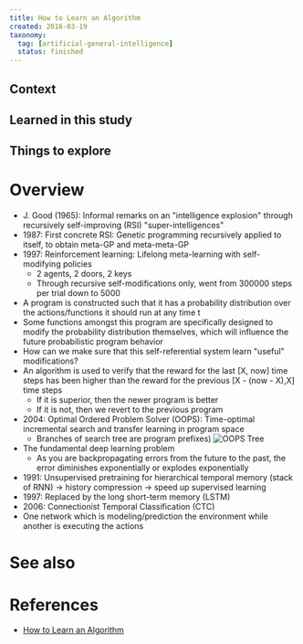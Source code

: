 ```yaml
---
title: How to Learn an Algorithm
created: 2016-03-19
taxonomy:
  tag: [artificial-general-intelligence]
  status: finished
---
```


## Context

## Learned in this study

## Things to explore

# Overview
* J. Good (1965): Informal remarks on an "intelligence explosion" through recursively self-improving (RSI) "super-intelligences"
* 1987: First concrete RSI: Genetic programming recursively applied to itself, to obtain meta-GP and meta-meta-GP
* 1997: Reinforcement learning: Lifelong meta-learning with self-modifying policies
	* 2 agents, 2 doors, 2 keys
	* Through recursive self-modifications only, went from 300000 steps per trial down to 5000
* A program is constructed such that it has a probability distribution over the actions/functions it should run at any time t
* Some functions amongst this program are specifically designed to modify the probability distribution themselves, which will influence the future probabilistic program behavior
* How can we make sure that this self-referential system learn "useful" modifications?
* An algorithm is used to verify that the reward for the last [X, now] time steps has been higher than the reward for the previous [X - (now - X),X] time steps
	* If it is superior, then the newer program is better
	* If it is not, then we revert to the previous program
* 2004: Optimal Ordered Problem Solver (OOPS): Time-optimal incremental search and transfer learning in program space
	* Branches of search tree are program prefixes)
![OOPS Tree](assets/images/oopstree720.jpg)
* The fundamental deep learning problem
	* As you are backpropagating errors from the future to the past, the error diminishes exponentially or explodes exponentially
* 1991: Unsupervised pretraining for hierarchical temporal memory (stack of RNN) -> history compression -> speed up supervised learning
* 1997: Replaced by the long short-term memory (LSTM)
* 2006: Connectionist Temporal Classification (CTC)
* One network which is modeling/prediction the environment while another is executing the actions

# See also

# References
* [How to Learn an Algorithm](https://www.youtube.com/watch?v=mF5-tr7qAF4)

